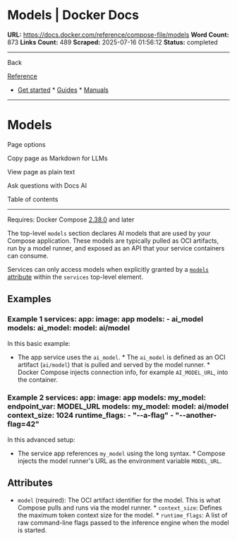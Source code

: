 # Models | Docker Docs

**URL:** https://docs.docker.com/reference/compose-file/models
**Word Count:** 873
**Links Count:** 489
**Scraped:** 2025-07-16 01:56:12
**Status:** completed

---

Back

[Reference](https://docs.docker.com/reference/)

  * [Get started](https://docs.docker.com/get-started/)   * [Guides](https://docs.docker.com/guides/)   * [Manuals](https://docs.docker.com/manuals/)

* * *

# Models

Page options

Copy page as Markdown for LLMs

View page as plain text

Ask questions with Docs AI

Table of contents

* * *

Requires: Docker Compose [2.38.0](https://docs.docker.com/compose/releases/release-notes/#2380) and later

The top-level `models` section declares AI models that are used by your Compose application. These models are typically pulled as OCI artifacts, run by a model runner, and exposed as an API that your service containers can consume.

Services can only access models when explicitly granted by a [`models` attribute](https://docs.docker.com/reference/compose-file/services/#models) within the `services` top-level element.

## Examples

### Example 1               services:       app:         image: app         models:           - ai_model               models:       ai_model:         model: ai/model

In this basic example:

  * The app service uses the `ai_model`.   * The `ai_model` is defined as an OCI artifact \(`ai/model`\) that is pulled and served by the model runner.   * Docker Compose injects connection info, for example `AI_MODEL_URL`, into the container.

### Example 2               services:       app:         image: app         models:           my_model:             endpoint_var: MODEL_URL          models:       my_model:         model: ai/model         context_size: 1024         runtime_flags:            - "--a-flag"           - "--another-flag=42"

In this advanced setup:

  * The service app references `my_model` using the long syntax.   * Compose injects the model runner's URL as the environment variable `MODEL_URL`.

## Attributes

  * `model` \(required\): The OCI artifact identifier for the model. This is what Compose pulls and runs via the model runner.   * `context_size`: Defines the maximum token context size for the model.   * `runtime_flags`: A list of raw command-line flags passed to the inference engine when the model is started.